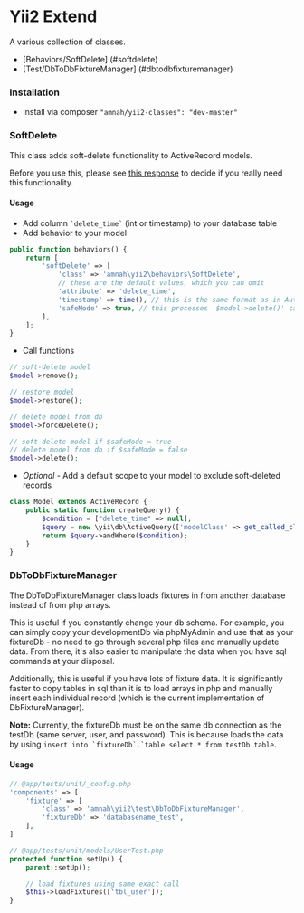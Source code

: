 Yii2 Extend
===============

A various collection of classes.

* [Behaviors/SoftDelete] (#softdelete)
* [Test/DbToDbFixtureManager] (#dbtodbfixturemanager)

### Installation
* Install via composer ```"amnah/yii2-classes": "dev-master"```

### SoftDelete
This class adds soft-delete functionality to ActiveRecord models.

Before you use this, please see [this response](http://stackoverflow.com/a/2549940) to decide
if you really need this functionality.

#### Usage
* Add column ``` `delete_time` ``` (int or timestamp) to your database table
* Add behavior to your model

```php
public function behaviors() {
    return [
        'softDelete' => [
            'class' => 'amnah\yii2\behaviors\SoftDelete',
            // these are the default values, which you can omit
            'attribute' => 'delete_time',
            'timestamp' => time(), // this is the same format as in AutoTimestamp
            'safeMode' => true, // this processes '$model->delete()' calls as soft-deletes
        ],
    ];
}
```

* Call functions

```php
// soft-delete model
$model->remove();

// restore model
$model->restore();

// delete model from db
$model->forceDelete();

// soft-delete model if $safeMode = true
// delete model from db if $safeMode = false
$model->delete();
```

* *Optional* - Add a default scope to your model to exclude soft-deleted records

```php
class Model extends ActiveRecord {
    public static function createQuery() {
        $condition = ["delete_time" => null];
        $query = new \yii\db\ActiveQuery(['modelClass' => get_called_class()]);
        return $query->andWhere($condition);
    }
}
```

### DbToDbFixtureManager

The DbToDbFixtureManager class loads fixtures in from another database instead of from php arrays. 

This is useful if you constantly change your db schema. For example, you can simply copy your 
developmentDb via phpMyAdmin and use that as your fixtureDb - no need to go through several 
php files and manually update data. From there, it's also easier to manipulate the data when 
you have sql commands at your disposal.

Additionally, this is useful if you have lots of fixture data. It is significantly faster to 
copy tables in sql than it is to load arrays in php and manually insert each individual record 
(which is the current implementation of DbFixtureManager).

**Note:** Currently, the fixtureDb must be on the same db connection as the testDb (same server, user,
and password). This is because loads the data by using 
```insert into `fixtureDb`.`table select * from testDb.table```.

#### Usage

```php
// @app/tests/unit/_config.php
'components' => [
    'fixture' => [
        'class' => 'amnah\yii2\test\DbToDbFixtureManager',
        'fixtureDb' => 'databasename_test',
    ],
]
```

```php
// @app/tests/unit/models/UserTest.php
protected function setUp() {
    parent::setUp();

    // load fixtures using same exact call
    $this->loadFixtures(['tbl_user']);
}
```